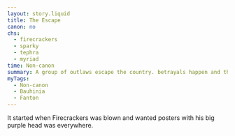 ```yaml
---
layout: story.liquid
title: The Escape
canon: no
chs:
  - firecrackers
  - sparky
  - tephra
  - myriad
time: Non-canon
summary: A group of outlaws escape the country. betrayals happen and they all get caught instead.
myTags:
  - Non-canon
  - Bauhinia
  - Fanton
---
```


It started when Firecrackers was blown and wanted posters with his big purple head was everywhere.
